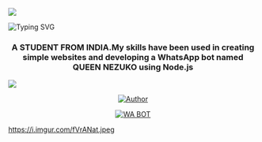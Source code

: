 <a><img src='https://i.imgur.com/LyHic3i.gif'/></a>

![Typing SVG](https://readme-typing-svg.demolab.com?font=Ribeye&size=50&pause=1000&color=3F00FF&center=true&width=900&height=100&lines=ITZ%20ME;%20ITZ-ME%20GOD%20ZENITSU)
<h3 align="center">A STUDENT FROM INDIA.My skills have been used in creating simple websites and developing a WhatsApp bot named QUEEN NEZUKO using Node.js</h3>

<a><img src='https://i.imgur.com/LyHic3i.gif'/></a>

<p align="center">
<a href="https://github.com/godzenitsu"><img title="Author" src="https://img.shields.io/badge/AUTHOR-GOD ZENITSU-black.svg?style=for-the-badge&logo=github"></a>

<p align="center">
<a href="https://github.com/godzenitsu/QUEEN-NEZUKO"><img title="WA BOT" src="https://img.shields.io/badge/QUEEN-NEZUKO-black.svg?style=for-the-badge&logo=github"></a>

https://i.imgur.com/fVrANat.jpeg
